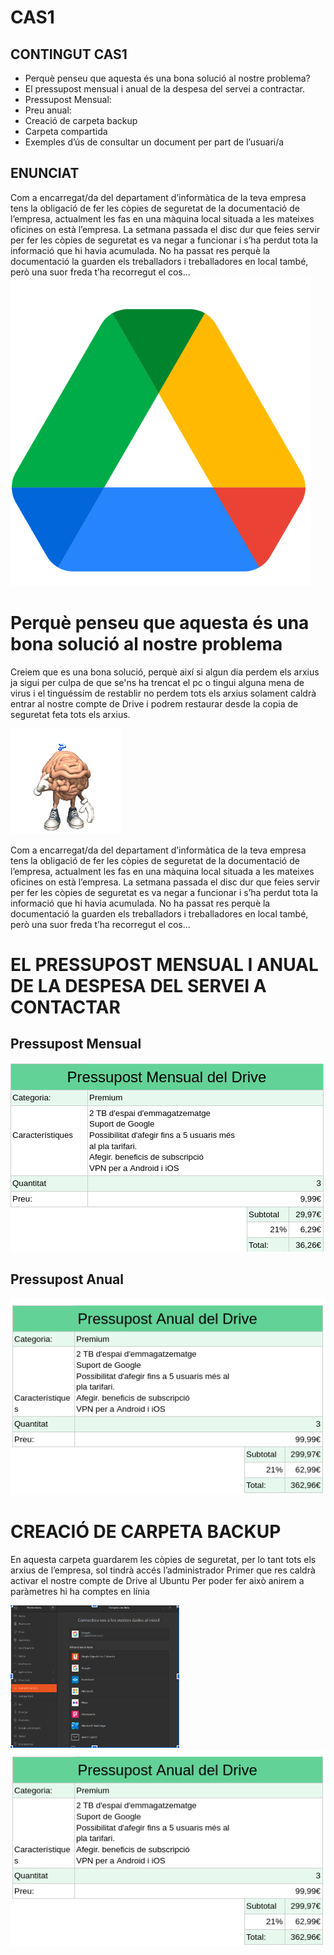 # CAS1

## CONTINGUT CAS1


* Perquè penseu que aquesta és una bona solució al nostre problema?	
* El pressupost mensual i anual de la despesa del servei a contractar.	
* Pressupost Mensual:	
* Preu anual:	
* Creació de carpeta backup	
* Carpeta compartida	
* Exemples d’ús de consultar un document per part de l’usuari/a	

## ENUNCIAT


Com a encarregat/da del departament d’informàtica de la teva empresa tens la obligació de fer les còpies de seguretat de la documentació de l’empresa, actualment les fas en una màquina local situada a les mateixes oficines on està l’empresa. La setmana passada el disc dur que feies servir per fer les còpies de seguretat es va negar a funcionar i s’ha perdut tota la informació que hi havia acumulada. No ha passat res perquè la documentació la guarden els treballadors i treballadores en local també, però una suor freda t’ha recorregut el cos… 
![alt text](cas1.png)


# Perquè penseu que aquesta és una bona solució al nostre problema

Creiem que es una bona solució, perquè així si algun dia perdem els arxius ja sigui per culpa de que se'ns ha trencat el pc o tingui alguna mena de virus i el tinguéssim de restablir no perdem tots els arxius solament caldrà entrar al nostre compte de Drive i podrem restaurar desde la copia de seguretat feta tots els arxius.

![alt text](pensar.png)


Com a encarregat/da del departament d’informàtica de la teva empresa tens la obligació de fer les còpies de seguretat de la documentació de l’empresa, actualment les fas en una màquina local situada a les mateixes oficines on està l’empresa. La setmana passada el disc dur que feies servir per fer les còpies de seguretat es va negar a funcionar i s’ha perdut tota la informació que hi havia acumulada. No ha passat res perquè la documentació la guarden els treballadors i treballadores en local també, però una suor freda t’ha recorregut el cos… 



# EL PRESSUPOST MENSUAL I ANUAL DE LA DESPESA DEL SERVEI A CONTACTAR

## Pressupost Mensual


![alt text](pressupost.png)


## Pressupost Anual


![alt text](Anual.png)



# CREACIÓ DE CARPETA BACKUP


En aquesta carpeta guardarem les còpies de seguretat, per lo tant tots els arxius de l’empresa, sol tindrà accés l’administrador
Primer que res caldrà activar el nostre compte de Drive al Ubuntu 
Per poder fer això anirem a paràmetres hi ha comptes en línia 



![alt text](a.png)                                                                ![alt text](Anual.png)
